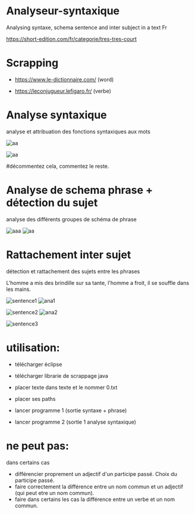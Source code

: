 # Analyseur-syntaxique

Analysing syntaxe, schema sentence and inter subject in a text Fr

https://short-edition.com/fr/categorie/tres-tres-court

<h1> Scrapping </h1>

 - https://www.le-dictionnaire.com/ (word)
 
 - https://leconjugueur.lefigaro.fr/ (verbe)
 
 
<h1> Analyse syntaxique</h1>
 
 analyse et attribuation des fonctions syntaxiques aux mots
 
![aa](https://user-images.githubusercontent.com/54853371/83953960-267a9900-a845-11ea-8c8f-2f0da2541677.png)

![aa](https://user-images.githubusercontent.com/54853371/83954054-f7b0f280-a845-11ea-8c29-9e5a339b805e.png)

#décommentez cela, commentez le reste.

 
<h1> Analyse de schema phrase + détection du sujet</h1>
 
 analyse des différents groupes de schéma de phrase
 
 ![aaa](https://user-images.githubusercontent.com/54853371/83954395-1e245d00-a849-11ea-98fc-f0a761cb080a.png)
 ![aa](https://user-images.githubusercontent.com/54853371/83953983-575ace00-a845-11ea-9f1e-965291ea2321.png)
 
<h1> Rattachement inter sujet</h1>
 
détection et rattachement des sujets entre les phrases

L'homme a mis des brindille sur sa tante, l'homme a froit, il se souffle dans les mains.

![sentence1](https://user-images.githubusercontent.com/54853371/83954299-4f505d80-a848-11ea-8dd5-de251d92ee6f.png)
![ana1](https://user-images.githubusercontent.com/54853371/83954301-524b4e00-a848-11ea-9170-04c71160833b.png)

![sentence2](https://user-images.githubusercontent.com/54853371/83954300-50818a80-a848-11ea-8e36-c611675e1909.png)
![ana2](https://user-images.githubusercontent.com/54853371/83954302-55ded500-a848-11ea-82ba-bb65184e7b1b.png)

![sentence3](https://user-images.githubusercontent.com/54853371/83954342-950d2600-a848-11ea-9436-9e392aec8dfd.png)


<h1>utilisation:</h1>

- télécharger éclipse

- télécharger librarie de scrappage java

- placer texte dans texte et le nommer 0.txt

- placer ses paths

- lancer programme 1 (sortie syntaxe + phrase)

- lancer programme 2 (sortie 1 analyse syntaxique)

<h1> ne peut pas:  </h1>

 dans certains cas

 - différencier proprement un adjectif d'un participe passé. Choix du participe passé.
 - faire correctement la différence entre un nom commun et un adjectif (qui peut etre un nom commun).
 - faire dans certains les cas la différence entre un verbe et un nom commun. 
